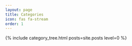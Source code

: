 ```yaml
---
layout: page
title: Categories
icon: fas fa-stream
order: 1
---
```



<style>
.cat-tree{list-style:none;margin:0;padding:0}
.cat-panel{border:1px solid #e5e5e5;border-radius:.6rem;overflow:hidden;background:#fff}
.cat-header{display:flex;align-items:center;gap:.6rem;padding:.6rem .9rem;background:#f7f7f7;cursor:pointer;list-style:none;font-weight:600}
.cat-stats{margin-left:auto;opacity:.65;font-weight:500}
.cat-caret{margin-left:.4rem;opacity:.65;transition:transform .15s ease}
.cat-panel[open] .cat-caret{transform:rotate(180deg)}
.cat-children{padding:.2rem .2rem .6rem .2rem}
.cat-posts{list-style:none;margin:0;padding:.4rem .9rem .8rem 1.4rem}
.cat-post{margin:.25rem 0}
.cat-post .post-meta{margin-left:.35rem;opacity:.65;font-size:.95em}
</style>



{% include category_tree.html posts=site.posts level=0 %}

